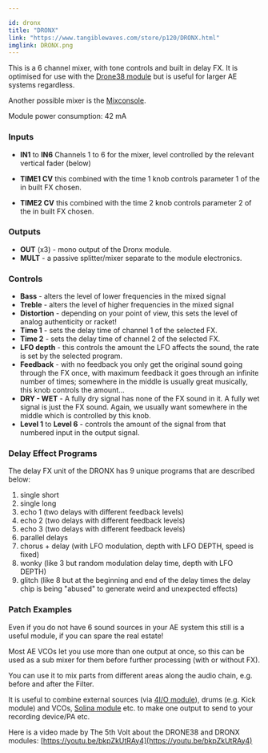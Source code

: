 ```yaml
---

id: dronx
title: "DRONX"
link: "https://www.tangiblewaves.com/store/p120/DRONX.html"
imglink: DRONX.png
---
```





This is a 6 channel mixer, with tone controls and built in delay FX. It is optimised for use with the [Drone38 module](https://wiki.aemodular.com/pmwiki.php/AeManual/DRONE38) but is useful for larger AE systems regardless.

Another possible mixer is the [Mixconsole](https://wiki.aemodular.com/pmwiki.php/AeManual/MIXCONSOLE).

Module power consumption: 42 mA



### Inputs

*   **IN1** to **IN6** Channels 1 to 6 for the mixer, level controlled by the relevant vertical fader (below)
    
*   **TIME1 CV** this combined with the time 1 knob controls parameter 1 of the in built FX chosen.
    
*   **TIME2 CV** this combined with the time 2 knob controls parameter 2 of the in built FX chosen.

### Outputs

*   **OUT** (x3) - mono output of the Dronx module.
*   **MULT** - a passive splitter/mixer separate to the module electronics.

### Controls

*   **Bass** - alters the level of lower frequencies in the mixed signal
*   **Treble** - alters the level of higher frequencies in the mixed signal
*   **Distortion** - depending on your point of view, this sets the level of analog authenticity or racket!
*   **Time 1** - sets the delay time of channel 1 of the selected FX.
*   **Time 2** - sets the delay time of channel 2 of the selected FX.
*   **LFO depth** - this controls the amount the LFO affects the sound, the rate is set by the selected program.
*   **Feedback** - with no feedback you only get the original sound going through the FX once, with maximum feedback it goes through an infinite number of times; somewhere in the middle is usually great musically, this knob controls the amount...
*   **DRY - WET** - A fully dry signal has none of the FX sound in it. A fully wet signal is just the FX sound. Again, we usually want somewhere in the middle which is controlled by this knob.
*   **Level 1** to **Level 6** - controls the amount of the signal from that numbered input in the output signal.

### Delay Effect Programs

The delay FX unit of the DRONX has 9 unique programs that are described below:

1.  single short
2.  single long
3.  echo 1 (two delays with different feedback levels)
4.  echo 2 (two delays with different feedback levels)
5.  echo 3 (two delays with different feedback levels)
6.  parallel delays
7.  chorus + delay (with LFO modulation, depth with LFO DEPTH, speed is fixed)
8.  wonky (like 3 but random modulation delay time, depth with LFO DEPTH)
9.  glitch (like 8 but at the beginning and end of the delay times the delay chip is being "abused" to generate weird and unexpected effects)

### Patch Examples

Even if you do not have 6 sound sources in your AE system this still is a useful module, if you can spare the real estate!

Most AE VCOs let you use more than one output at once, so this can be used as a sub mixer for them before further processing (with or without FX).

You can use it to mix parts from different areas along the audio chain, e.g. before and after the Filter.

It is useful to combine external sources (via [4I/O module](https://wiki.aemodular.com/pmwiki.php/AeManual/4IO)), drums (e.g. Kick module) and VCOs, [Solina module](https://wiki.aemodular.com/pmwiki.php/AeManual/SOLINA) etc. to make one output to send to your recording device/PA etc.

Here is a video made by The 5th Volt about the DRONE38 and DRONX modules: [https://youtu.be/bkpZkUtRAy4](https://youtu.be/bkpZkUtRAy4)



